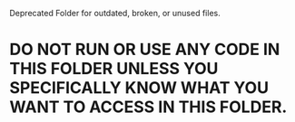 Deprecated Folder for outdated, broken, or unused files.

# **DO NOT RUN OR USE ANY CODE IN THIS FOLDER UNLESS YOU SPECIFICALLY KNOW WHAT YOU WANT TO ACCESS IN THIS FOLDER.**
